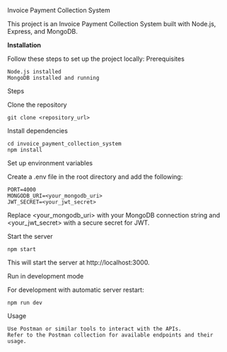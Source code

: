 Invoice Payment Collection System

This project is an Invoice Payment Collection System built with Node.js, Express, and MongoDB.

**Installation**

Follow these steps to set up the project locally:
Prerequisites

    Node.js installed
    MongoDB installed and running

Steps

Clone the repository

    git clone <repository_url>

Install dependencies

    cd invoice_payment_collection_system
    npm install

Set up environment variables

Create a .env file in the root directory and add the following:

    PORT=4000
    MONGODB_URI=<your_mongodb_uri>
    JWT_SECRET=<your_jwt_secret>

Replace <your_mongodb_uri> with your MongoDB connection string and <your_jwt_secret> with a secure secret for JWT.

Start the server

    npm start

This will start the server at http://localhost:3000.

Run in development mode

For development with automatic server restart:

    npm run dev

Usage

    Use Postman or similar tools to interact with the APIs.
    Refer to the Postman collection for available endpoints and their usage.

